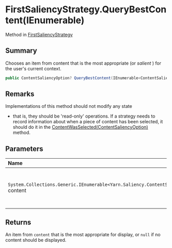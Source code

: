 # FirstSaliencyStrategy.QueryBestContent(IEnumerable<ContentSaliencyOption>)

Method in [FirstSaliencyStrategy](/docs/api/csharp/yarn.saliency.firstsaliencystrategy.md)

## Summary


Chooses an item from content that is the most appropriate (or
<i>salient</i> ) for the user's current context.


```csharp
public ContentSaliencyOption? QueryBestContent(IEnumerable<ContentSaliencyOption> content)
```

## Remarks

Implementations of this method should not modify any state
- that is, they should be 'read-only' operations. If a strategy
needs to record information about when a piece of content has been
selected, it should do it in the  [ContentWasSelected(ContentSaliencyOption)](yarn.saliency.icontentsaliencystrategy.contentwasselected.md) 
method.

## Parameters

|Name|Description|
|:---|:---|
|`System.Collections.Generic.IEnumerable<Yarn.Saliency.ContentSaliencyOption>` content|A collection of content items. This collection may be empty.|

## Returns

An item from  `content`  that is the most
appropriate for display, or  `null`  if no content
should be displayed.

